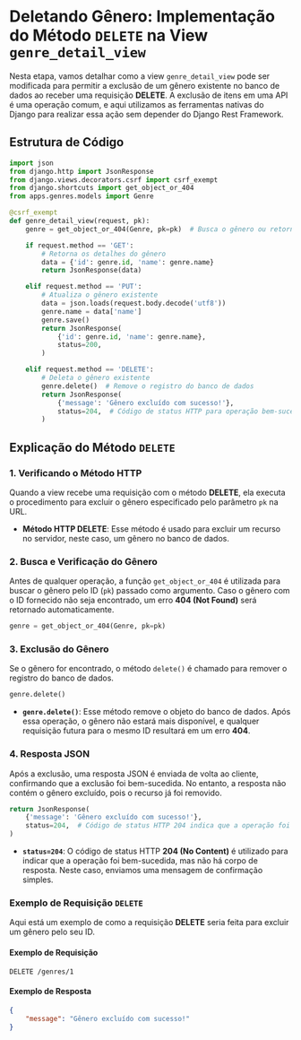# Deletando Gênero: Implementação do Método `DELETE` na View `genre_detail_view`

Nesta etapa, vamos detalhar como a view `genre_detail_view` pode ser modificada para permitir a exclusão de um gênero existente no banco de dados ao receber uma requisição **DELETE**. A exclusão de itens em uma API é uma operação comum, e aqui utilizamos as ferramentas nativas do Django para realizar essa ação sem depender do Django Rest Framework.

## Estrutura de Código

```python
import json
from django.http import JsonResponse
from django.views.decorators.csrf import csrf_exempt
from django.shortcuts import get_object_or_404
from apps.genres.models import Genre

@csrf_exempt
def genre_detail_view(request, pk):
    genre = get_object_or_404(Genre, pk=pk)  # Busca o gênero ou retorna 404

    if request.method == 'GET':
        # Retorna os detalhes do gênero
        data = {'id': genre.id, 'name': genre.name}
        return JsonResponse(data)

    elif request.method == 'PUT':
        # Atualiza o gênero existente
        data = json.loads(request.body.decode('utf8'))
        genre.name = data['name']
        genre.save()
        return JsonResponse(
            {'id': genre.id, 'name': genre.name},
            status=200,
        )

    elif request.method == 'DELETE':
        # Deleta o gênero existente
        genre.delete()  # Remove o registro do banco de dados
        return JsonResponse(
            {'message': 'Gênero excluído com sucesso!'},
            status=204,  # Código de status HTTP para operação bem-sucedida sem conteúdo
        )
```

## Explicação do Método `DELETE`

### 1. **Verificando o Método HTTP**
Quando a view recebe uma requisição com o método **DELETE**, ela executa o procedimento para excluir o gênero especificado pelo parâmetro `pk` na URL.

- **Método HTTP DELETE**: Esse método é usado para excluir um recurso no servidor, neste caso, um gênero no banco de dados.

### 2. **Busca e Verificação do Gênero**
Antes de qualquer operação, a função `get_object_or_404` é utilizada para buscar o gênero pelo ID (`pk`) passado como argumento. Caso o gênero com o ID fornecido não seja encontrado, um erro **404 (Not Found)** será retornado automaticamente.

```python
genre = get_object_or_404(Genre, pk=pk)
```

### 3. **Exclusão do Gênero**
Se o gênero for encontrado, o método `delete()` é chamado para remover o registro do banco de dados.

```python
genre.delete()
```

- **`genre.delete()`**: Esse método remove o objeto do banco de dados. Após essa operação, o gênero não estará mais disponível, e qualquer requisição futura para o mesmo ID resultará em um erro **404**.

### 4. **Resposta JSON**
Após a exclusão, uma resposta JSON é enviada de volta ao cliente, confirmando que a exclusão foi bem-sucedida. No entanto, a resposta não contém o gênero excluído, pois o recurso já foi removido.

```python
return JsonResponse(
    {'message': 'Gênero excluído com sucesso!'},
    status=204,  # Código de status HTTP 204 indica que a operação foi realizada sem conteúdo
)
```

- **`status=204`**: O código de status HTTP **204 (No Content)** é utilizado para indicar que a operação foi bem-sucedida, mas não há corpo de resposta. Neste caso, enviamos uma mensagem de confirmação simples.

### Exemplo de Requisição `DELETE`
Aqui está um exemplo de como a requisição **DELETE** seria feita para excluir um gênero pelo seu ID.

#### Exemplo de Requisição
```http
DELETE /genres/1
```

#### Exemplo de Resposta
```json
{
    "message": "Gênero excluído com sucesso!"
}
```
